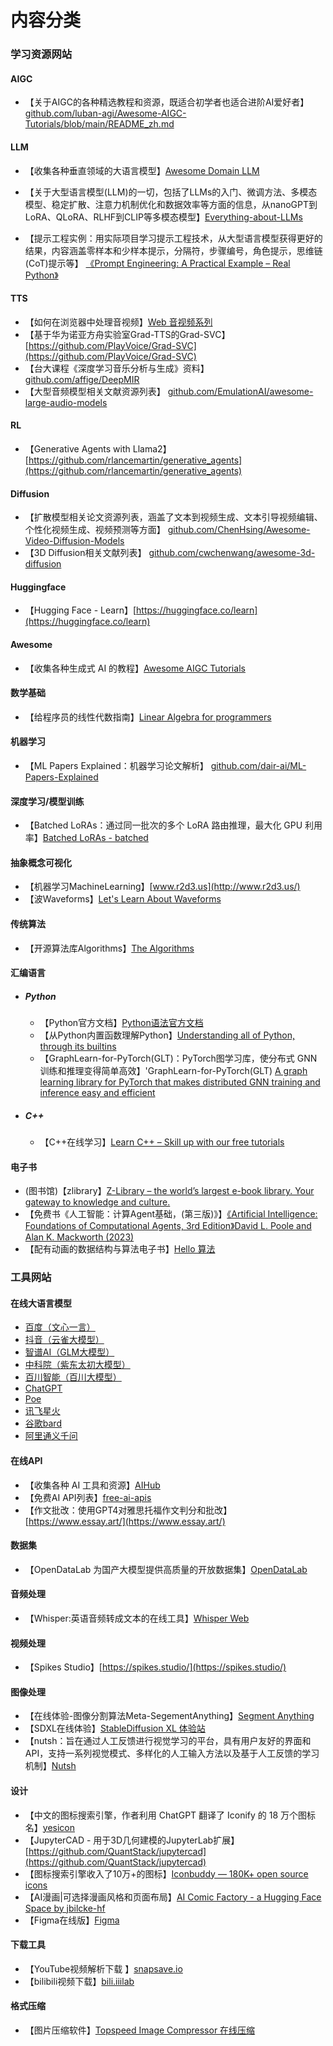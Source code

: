 # 内容分类

### 学习资源网站

#### AIGC

- 【关于AIGC的各种精选教程和资源，既适合初学者也适合进阶AI爱好者】[github.com/luban-agi/Awesome-AIGC-Tutorials/blob/main/README_zh.md](github.com/luban-agi/Awesome-AIGC-Tutorials/blob/main/README_zh.md)

#### LLM

- 【收集各种垂直领域的大语言模型】[Awesome Domain LLM](https://github.com/luban-agi/Awesome-Domain-LLM)

- 【关于大型语言模型(LLM)的一切，包括了LLMs的入门、微调方法、多模态模型、稳定扩散、注意力机制优化和数据效率等方面的信息，从nanoGPT到LoRA、QLoRA、RLHF到CLIP等多模态模型】[Everything-about-LLMs](github.com/tianlinxu312/Everything-about-LLMs) 

- 【提示工程实例：用实际项目学习提示工程技术，从大型语言模型获得更好的结果，内容涵盖零样本和少样本提示，分隔符，步骤编号，角色提示，思维链(CoT)提示等】 [《Prompt Engineering: A Practical Example – Real Python》](https://realpython.com/practical-prompt-engineering/)

#### TTS

- 【如何在浏览器中处理音视频】[Web 音视频系列](https://hughfenghen.github.io/tag/WebAV/)
- 【基于华为诺亚方舟实验室Grad-TTS的Grad-SVC】[https://github.com/PlayVoice/Grad-SVC](https://github.com/PlayVoice/Grad-SVC)
- 【台大课程《深度学习音乐分析与生成》资料】 [github.com/affige/DeepMIR](http://github.com/affige/DeepMIR) 
- 【大型音频模型相关文献资源列表】 [github.com/EmulationAI/awesome-large-audio-models](http://github.com/EmulationAI/awesome-large-audio-models)

#### RL

- 【Generative Agents with Llama2】[https://github.com/rlancemartin/generative_agents](https://github.com/rlancemartin/generative_agents)

#### Diffusion

- 【扩散模型相关论文资源列表，涵盖了文本到视频生成、文本引导视频编辑、个性化视频生成、视频预测等方面】 [github.com/ChenHsing/Awesome-Video-Diffusion-Models](http://github.com/ChenHsing/Awesome-Video-Diffusion-Models)
- 【3D Diffusion相关文献列表】 [github.com/cwchenwang/awesome-3d-diffusion](http://github.com/cwchenwang/awesome-3d-diffusion)

#### Huggingface

- 【Hugging Face - Learn】[https://huggingface.co/learn](https://huggingface.co/learn)

#### Awesome

- 【收集各种生成式 AI 的教程】[Awesome AIGC Tutorials](https://github.com/luban-agi/Awesome-AIGC-Tutorials)

#### 数学基础

- 【给程序员的线性代数指南】[Linear Algebra for programmers](https://coffeemug.github.io/spakhm.com/posts/01-lingalg-p1/linalg-p1.html)

#### 机器学习

- 【ML Papers Explained：机器学习论文解析】 [github.com/dair-ai/ML-Papers-Explained](http://github.com/dair-ai/ML-Papers-Explained)

#### 深度学习/模型训练

- 【Batched LoRAs：通过同一批次的多个 LoRA 路由推理，最大化 GPU 利用率】[Batched LoRAs - batched](github.com/sabetAI/BLoRA)

#### 抽象概念可视化

- 【机器学习MachineLearning】[www.r2d3.us](http://www.r2d3.us/)
- 【波Waveforms】[Let's Learn About Waveforms](https://pudding.cool/2018/02/waveforms/)

#### 传统算法

- 【开源算法库Algorithms】[The Algorithms](https://the-algorithms.com/)

#### 汇编语言

- ##### Python
  
  - 【Python官方文档】[Python语法官方文档](https://docs.python.org/zh-cn/3/tutorial/index.html)
  - 【从Python内置函数理解Python】[Understanding all of Python, through its builtins](https://tushar.lol/post/builtins/)
  - 【GraphLearn-for-PyTorch(GLT)：PyTorch图学习库，使分布式 GNN 训练和推理变得简单高效】'GraphLearn-for-PyTorch(GLT) [A graph learning library for PyTorch that makes distributed GNN training and inference easy and efficient](github.com/alibaba/graphlearn-for-pytorch)
  
- ##### C++
  
  - 【C++在线学习】[Learn C++ – Skill up with our free tutorials](https://www.learncpp.com/)

#### 电子书

- (图书馆)【zlibrary】[Z-Library – the world’s largest e-book library. Your gateway to knowledge and culture.](https://zh.zlibrary-china.se/)
- 【免费书《人工智能：计算Agent基础，(第三版)》】[《Artificial Intelligence: Foundations of Computational Agents,  3rd Edition》David L. Poole and Alan K. Mackworth (2023)](https://artint.info/3e/html/ArtInt3e.html) 
- 【配有动画的数据结构与算法电子书】[Hello 算法](https://github.com/krahets/hello-algo)

### 工具网站

#### 在线大语言模型

- [百度（文心一言）](http://wenxin.baidu.com/)
- [抖音（云雀大模型）](http://doubao.com/)
- [智谱AI（GLM大模型）](http://chatglm.cn/)
- [中科院（紫东太初大模型）](http://xihe.mindspore.cn/)
- [百川智能（百川大模型）](http://baichuan-ai.com/)
- [ChatGPT](https://chat.openai.com/)
- [Poe](https://poe.com/)
- [讯飞星火](https://passport.xfyun.cn/)
- [谷歌bard](https://bard.google.com/)
- [阿里通义千问](https://qianwen.aliyun.com/)

#### 在线API

- 【收集各种 AI 工具和资源】[AIHub](https://www.aihub.cn/)
- 【免费AI API列表】[free-ai-apis](http://github.com/NovaOSS/free-ai-apis)
- 【作文批改：使用GPT4对雅思托福作文判分和批改】[https://www.essay.art/](https://www.essay.art/)

#### 数据集

- 【OpenDataLab 为国产大模型提供高质量的开放数据集】[OpenDataLab](https://opendatalab.com/home)

#### 音频处理

- 【Whisper:英语音频转成文本的在线工具】[Whisper Web](https://huggingface.co/spaces/Xenova/whisper-web)

#### 视频处理

- 【Spikes Studio】[https://spikes.studio/](https://spikes.studio/)

#### 图像处理

- 【在线体验-图像分割算法Meta-SegementAnything】[Segment Anything](https://segment-anything.com/demo)
- 【SDXL在线体验】[StableDiffusion XL 体验站](https://www.stablediffusionai.ai/)
- 【nutsh：旨在通过人工反馈进行视觉学习的平台，具有用户友好的界面和 API，支持一系列视觉模式、多样化的人工输入方法以及基于人工反馈的学习机制】[Nutsh](https://nutsh.ai/docs/)

#### 设计

- 【中文的图标搜索引擎，作者利用 ChatGPT 翻译了 Iconify 的 18 万个图标名】[yesicon](https://yesicon.app/)
- 【JupyterCAD - 用于3D几何建模的JupyterLab扩展】[https://github.com/QuantStack/jupytercad](https://github.com/QuantStack/jupytercad)
- 【图标搜索引擎收入了10万+的图标】[Iconbuddy — 180K+ open source icons](https://iconbuddy.app/)
- 【AI漫画|可选择漫画风格和页面布局】[AI Comic Factory - a Hugging Face Space by jbilcke-hf](https://huggingface.co/spaces/jbilcke-hf/ai-comic-factory)
- 【Figma在线版】[Figma](https://www.figma.com/files/recents-and-sharing/recently-viewed)

#### 下载工具

- 【YouTube视频解析下载 】[snapsave.io](https://snapsave.io/zh-tw18)
- 【bilibili视频下载】[bili.iiilab](https://bili.iiilab.com/)

#### 格式压缩

- 【图片压缩软件】[Topspeed Image Compressor 在线压缩](https://www.ticompressor.com/online/)
